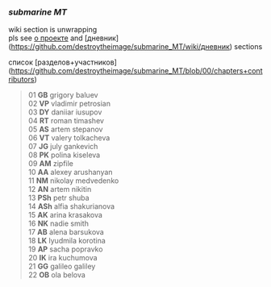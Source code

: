 ### _submarine MT_

wiki section is unwrapping <br>
pls see [о проекте](https://github.com/destroytheimage/submarine_MT/wiki/%D0%BE-%D0%BF%D1%80%D0%BE%D0%B5%D0%BA%D1%82%D0%B5) and [дневник] (https://github.com/destroytheimage/submarine_MT/wiki/дневник) sections

список [разделов+участников] (https://github.com/destroytheimage/submarine_MT/blob/00/chapters+contributors) <br>

>01 **GB** grigory baluev <br>
 02 **VP** vladimir petrosian <br>
 03 **DY** daniiar iusupov <br>
 04 **RT** roman timashev <br>
 05 **AS** artem stepanov <br>
 06 **VT** valery tolkacheva <br>
 07 **JG** july gankevich <br>
 08 **PK** polina kiseleva <br>
 09 **AM** zipfile <br>
 10 **AA** alexey arushanyan <br>
 11 **NM** nikolay medvedenko <br>
 12 **AN** artem nikitin <br>
 13 **PSh** petr shuba <br>
 14 **ASh** alfia shakurianova <br>
 15 **AK** arina krasakova <br>
 16 **NK** nadie smith <br>
 17 **AB** alena barsukova <br>
 18 **LK** lyudmila korotina <br>
 19 **AP** sacha popravko <br>
 20 **IK** ira kuchumova <br>
 21 **GG** galileo galiley <br>
 22 **OB** ola belova <br>
